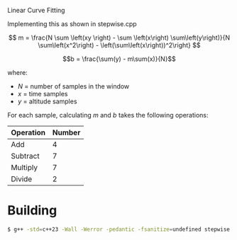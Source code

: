 Linear Curve Fitting

Implementing this as shown in stepwise.cpp

$$ m = \frac{N \sum \left(xy \right) - \sum \left(x\right) \sum\left(y\right)}{N \sum\left(x^2\right) - \left(\sum\left(x\right))^2\right} $$

$$b = \frac{\sum(y) - m\sum(x)}{N}$$

where: 
- $N$ = number of samples in the window
- $x$ = time samples
- $y$ = altitude samples

For each sample, calculating $m$ and $b$ takes the following operations:

| Operation | Number |
| --------- | ------ |
| Add       | 4      |
| Subtract  | 7      |
| Multiply  | 7      |
| Divide    | 2      |


# Building
```sh
$ g++ -std=c++23 -Wall -Werror -pedantic -fsanitize=undefined stepwise.cpp -o stepwise
```
